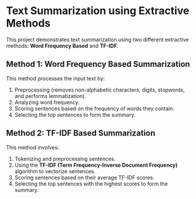# Text Summarization using Extractive Methods

This project demonstrates text summarization using two different extractive methods: **Word Frequency Based** and **TF-IDF**.

## Method 1: Word Frequency Based Summarization

This method processes the input text by:
1. Preprocessing (removes non-alphabetic characters, digits, stopwords, and performs lemmatization).
2. Analyzing word frequency.
3. Scoring sentences based on the frequency of words they contain.
4. Selecting the top sentences to form the summary.

## Method 2: TF-IDF Based Summarization

This method involves:
1. Tokenizing and preprocessing sentences.
2. Using the **TF-IDF (Term Frequency-Inverse Document Frequency)** algorithm to vectorize sentences.
3. Scoring sentences based on their average TF-IDF scores.
4. Selecting the top sentences with the highest scores to form the summary.
